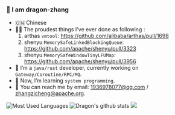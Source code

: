 ### 👋 I am dragon-zhang

- 🇨🇳 Chinese
- 👨‍💻 The proudest things I've ever done as following :
  1. arthas `vmtool`: https://github.com/alibaba/arthas/pull/1698
  2. shenyu `MemorySafeLinkedBlockingQueue`: https://github.com/apache/shenyu/pull/3323
  3. shenyu `MemorySafeWindowTinyLFUMap`: https://github.com/apache/shenyu/pull/3956
- 🔭 I’m a `java/rust` developer, currently working on `Gateway/Coroutine/RPC/MQ`.
- 🌱 Now, I’m learning `system programming`.
- 💬 You can reach me by email: 1936978077@qq.com / zhangzicheng@apache.org.

<img src="https://github-readme-stats.vercel.app/api/top-langs/?username=dragon-zhang&layout=compact&theme=onedark" alt="Most Used Languages"/>

<img src="https://github-readme-stats.vercel.app/api?username=dragon-zhang&show_icons=true&theme=onedark&count_private=true" alt="Dragon's github stats" />

<img src="https://github-profile-trophy.vercel.app/?username=dragon-zhang&column=4&theme=onedark&margin-w=15&margin-h=15">

<!--START_SECTION:waka-->
<!--END_SECTION:waka-->
